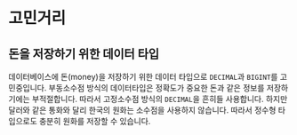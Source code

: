 # 고민거리

## 돈을 저장하기 위한 데이터 타입
데이터베이스에 돈(money)을 저장하기 위한 데이터 타입으로 `DECIMAL`과 `BIGINT`를 고민중입니다.
부동소수점 방식의 데이터타입은 정확도가 중요한 돈과 같은 정보를 저장하기에는 부적절합니다.
따라서 고정소수점 방식의 `DECIMAL`을 흔히들 사용합니다.
하지만 달러와 같은 통화와 달리 한국의 원화는 소수점을 사용하지 않습니다.
따라서 정수형 타입으로도 충분히 원화를 저장할 수 있습니다.
